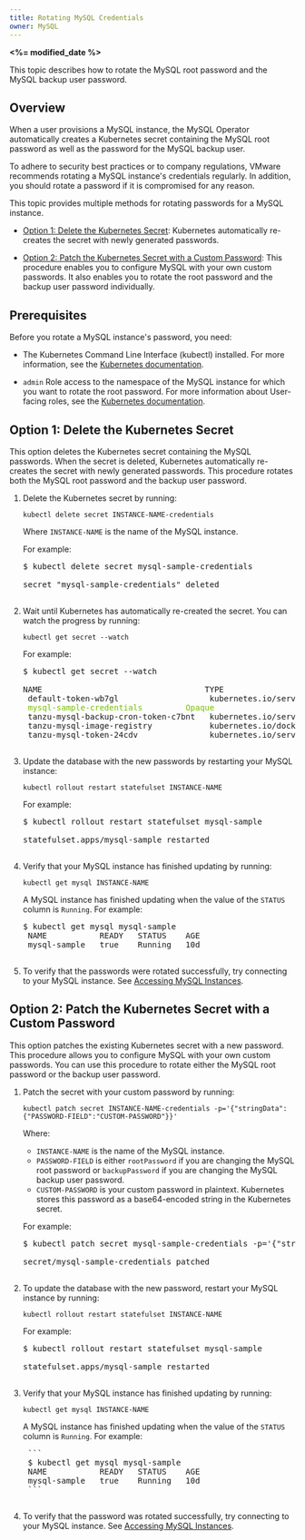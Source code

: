 ```yaml
---
title: Rotating MySQL Credentials
owner: MySQL
---
```


<strong><%= modified_date %></strong>

This topic describes how to rotate the MySQL root password and the MySQL backup user password.

## <a id='overview'></a>Overview

When a user provisions a MySQL instance, the MySQL
Operator automatically creates a Kubernetes secret containing the MySQL root password
as well as the password for the MySQL backup user.

To adhere to security best practices or to company regulations, VMware
recommends rotating a MySQL instance's credentials regularly.
In addition, you should rotate a password if it is compromised for any reason.

This topic provides multiple methods for rotating passwords for a
MySQL instance.

* [Option 1: Delete the Kubernetes Secret](#delete-secret):
Kubernetes automatically re-creates the secret with newly generated passwords.

* [Option 2: Patch the Kubernetes Secret with a Custom Password](#patch-secret):
This procedure enables you to configure MySQL with your own custom passwords.
It also enables you to rotate the root password and the backup user password individually.

## <a id='prereq'></a>Prerequisites

Before you rotate a MySQL instance's password, you need:

* The Kubernetes Command Line Interface (kubectl) installed.
For more information, see the
[Kubernetes documentation](https://kubernetes.io/docs/tasks/tools/install-kubectl/).

* `admin` Role access to the namespace of the MySQL instance for which you want to
   rotate the root password. For more information about User-facing roles, see the
   [Kubernetes documentation](https://kubernetes.io/docs/reference/access-authn-authz/rbac/#user-facing-roles).

## <a id='delete-secret'></a>Option 1: Delete the Kubernetes Secret

This option deletes the Kubernetes secret containing the MySQL passwords.
When the secret is deleted, Kubernetes automatically re-creates the secret
with newly generated passwords.
This procedure rotates both the MySQL root password and the backup user password.

1. Delete the Kubernetes secret by running:

    ```
    kubectl delete secret INSTANCE-NAME-credentials
    ```
    Where `INSTANCE-NAME` is the name of the MySQL instance.

    For example:

    <pre class="terminal">$ kubectl delete secret mysql-sample-credentials
    <br>secret "mysql-sample-credentials" deleted
    </pre>

1. Wait until Kubernetes has automatically re-created the secret.
   You can watch the progress by running:

    ```
    kubectl get secret --watch
    ```
    For example:

    <pre class="terminal">$ kubectl get secret --watch
    <br>NAME                                  TYPE                                  DATA   AGE
    default-token-wb7gl                   kubernetes.io/service-account-token   3      10d
    <span style="color: #77bf00;">mysql-sample-credentials         Opaque                                4      48s</span>
    tanzu-mysql-backup-cron-token-c7bnt   kubernetes.io/service-account-token   3      10d
    tanzu-mysql-image-registry            kubernetes.io/dockerconfigjson        1      2m3s
    tanzu-mysql-token-24cdv               kubernetes.io/service-account-token   3      10d
    </pre>

1. Update the database with the new passwords by restarting your MySQL instance:

    ```
    kubectl rollout restart statefulset INSTANCE-NAME
    ```

    For example:

    <pre class="terminal">$ kubectl rollout restart statefulset mysql-sample
    <br>statefulset.apps/mysql-sample restarted
    </pre>

1. Verify that your MySQL instance has finished updating by running:

    ```
    kubectl get mysql INSTANCE-NAME
    ```
    A MySQL instance has finished updating when the value of the `STATUS`
    column is `Running`.
    For example:

    <pre class="terminal">$ kubectl get mysql mysql-sample
    NAME           READY   STATUS    AGE
    mysql-sample   true    Running   10d
    </pre>

1. To verify that the passwords were rotated successfully, try connecting to your
   MySQL instance.
   See [Accessing MySQL Instances](accessing.html).

## <a id='patch-secret'></a>Option 2: Patch the Kubernetes Secret with a Custom Password

This option patches the existing Kubernetes secret with a new password.
This procedure allows you to configure MySQL with your own custom passwords.
You can use this procedure to rotate either the MySQL root password or the backup
user password.

1. Patch the secret with your custom password by running:

    ```
    kubectl patch secret INSTANCE-NAME-credentials -p='{"stringData":{"PASSWORD-FIELD":"CUSTOM-PASSWORD"}}'
    ```
    Where:
    * `INSTANCE-NAME` is the name of the MySQL instance.
    * `PASSWORD-FIELD` is either `rootPassword` if you are changing the MySQL root password or
      `backupPassword` if you are changing the MySQL backup user password.
    * `CUSTOM-PASSWORD` is your custom password in plaintext. Kubernetes stores this password
      as a base64-encoded string in the Kubernetes secret.

    For example:

    <pre class="terminal">$ kubectl patch secret mysql-sample-credentials -p='{"stringData":{"rootPassword":"examplepassword"}}'
    <br>secret/mysql-sample-credentials patched
    </pre>

1. To update the database with the new password, restart your MySQL instance
   by running:

    ```
    kubectl rollout restart statefulset INSTANCE-NAME
    ```
    For example:

    <pre class="terminal">$ kubectl rollout restart statefulset mysql-sample
    <br>statefulset.apps/mysql-sample restarted
    </pre>

1. Verify that your MySQL instance has finished updating by running:

    ```
    kubectl get mysql INSTANCE-NAME
    ```
    A MySQL instance has finished updating when the value of the `STATUS`
    column is `Running`.
    For example:

    <pre class="terminal">
    ```
    $ kubectl get mysql mysql-sample
    NAME           READY   STATUS    AGE</span>
    mysql-sample   true    Running   10d<span>
    ```
    </pre>

1. To verify that the password was rotated successfully, try connecting to your
   MySQL instance.
   See [Accessing MySQL Instances](accessing.html).
